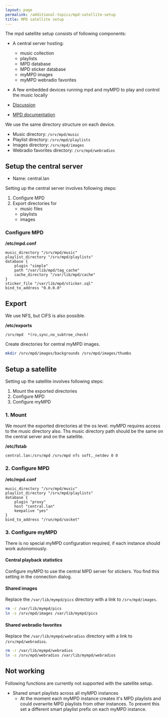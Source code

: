 ```yaml
---
layout: page
permalink: /additional-topics/mpd-satellite-setup
title: MPD satellite setup
---
```


The mpd satellite setup consists of following components:

- A central server hosting:
  - music collection
  - playlists
  - MPD database
  - MPD sticker database
  - myMPD images
  - myMPD webradio favorites
- A few embedded devices running mpd and myMPD to play and control the music locally

- [Discussion](https://github.com/jcorporation/myMPD/discussions/932)
- [MPD documentation](https://mpd.readthedocs.io/en/latest/user.html#satellite)

We use the same directory structure on each device.

- Music directory: `/srv/mpd/music`
- Playlist directory: `/srv/mpd/playlists`
- Images directory: `/srv/mpd/images`
- Webradio favorites directory: `/srv/mpd/webradios`

## Setup the central server

- Name: central.lan

Setting up the central server involves following steps:

1. Configure MPD
2. Export directories for
    - music files
    - playlists
    - images

### Configure MPD

**/etc/mpd.conf**
```
music_directory "/srv/mpd/music"
playlist_directory "/srv/mpd/playlists"
database {
    plugin "simple"
    path "/var/lib/mpd/tag_cache"
    cache_directory "/var/lib/mpd/cache"
}
sticker_file "/var/lib/mpd/sticker.sql"
bind_to_address "0.0.0.0"
```

## Export

We use NFS, but CIFS is also possible.

**/etc/exports**
```
/srv/mpd  *(ro,sync,no_subtree_check)
```

Create directories for central myMPD images.

```sh
mkdir /srv/mpd/images/backgrounds /srv/mpd/images/thumbs
```

## Setup a satellite

Setting up the satellite involves following steps:

1. Mount the exported directories
2. Configure MPD
3. Configure myMPD

### 1. Mount

We mount the exported directories at the os level. myMPD requires access to the music directory also. Ths music directory path should be the same on the central server and on the satellite.

**/etc/fstab**
```
central.lan:/srv/mpd /srv/mpd nfs soft,_netdev 0 0
```

### 2. Configure MPD

**/etc/mpd.conf**
```
music_directory "/srv/mpd/music"
playlist_directory "/srv/mpd/playlists"
database {
    plugin "proxy"
    host "central.lan"
    keepalive "yes"
}
bind_to_address "/run/mpd/socket"
```

### 3. Configure myMPD

There is no special myMPD configuration required, if each instance should work autonomously.

#### Central playback statistics

Configure myMPD to use the central MPD server for stickers. You find this setting in the connection dialog.

#### Shared images

Replace the `/var/lib/mympd/pics` directory with a link to `/srv/mpd/images`.

```sh
rm -r /var/lib/mympd/pics
ln -s /srv/mpd/images /var/lib/mympd/pics
```

#### Shared webradio favorites

Replace the `/var/lib/mympd/webradios` directory with a link to `/srv/mpd/webradios`.

```sh
rm -r /var/lib/mympd/webradios
ln -s /srv/mpd/webradios /var/lib/mympd/webradios
```

## Not working

Following functions are currently not supported with the satellite setup.

- Shared smart playlists across all myMPD instances
  - At the moment each myMPD instance creates it's MPD playlists and could overwrite MPD playlists from other instances. To prevent this set a different smart playlist prefix on each myMPD instance.
